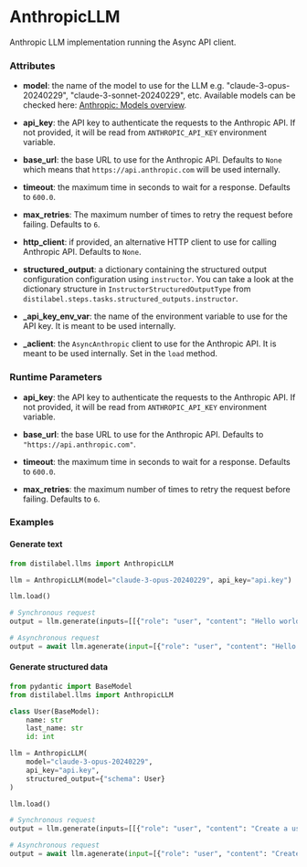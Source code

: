 # AnthropicLLM


Anthropic LLM implementation running the Async API client.







### Attributes

- **model**: the name of the model to use for the LLM e.g. "claude-3-opus-20240229",  "claude-3-sonnet-20240229", etc. Available models can be checked here:  [Anthropic: Models overview](https://docs.anthropic.com/claude/docs/models-overview).

- **api_key**: the API key to authenticate the requests to the Anthropic API. If not provided,  it will be read from `ANTHROPIC_API_KEY` environment variable.

- **base_url**: the base URL to use for the Anthropic API. Defaults to `None` which means  that `https://api.anthropic.com` will be used internally.

- **timeout**: the maximum time in seconds to wait for a response. Defaults to `600.0`.

- **max_retries**: The maximum number of times to retry the request before failing. Defaults  to `6`.

- **http_client**: if provided, an alternative HTTP client to use for calling Anthropic  API. Defaults to `None`.

- **structured_output**: a dictionary containing the structured output configuration configuration  using `instructor`. You can take a look at the dictionary structure in  `InstructorStructuredOutputType` from `distilabel.steps.tasks.structured_outputs.instructor`.

- **_api_key_env_var**: the name of the environment variable to use for the API key. It  is meant to be used internally.

- **_aclient**: the `AsyncAnthropic` client to use for the Anthropic API. It is meant  to be used internally. Set in the `load` method.





### Runtime Parameters

- **api_key**: the API key to authenticate the requests to the Anthropic API. If not  provided, it will be read from `ANTHROPIC_API_KEY` environment variable.

- **base_url**: the base URL to use for the Anthropic API. Defaults to `"https://api.anthropic.com"`.

- **timeout**: the maximum time in seconds to wait for a response. Defaults to `600.0`.

- **max_retries**: the maximum number of times to retry the request before failing.  Defaults to `6`.




### Examples


#### Generate text
```python
from distilabel.llms import AnthropicLLM

llm = AnthropicLLM(model="claude-3-opus-20240229", api_key="api.key")

llm.load()

# Synchronous request
output = llm.generate(inputs=[[{"role": "user", "content": "Hello world!"}]])

# Asynchronous request
output = await llm.agenerate(input=[{"role": "user", "content": "Hello world!"}])
```

#### Generate structured data
```python
from pydantic import BaseModel
from distilabel.llms import AnthropicLLM

class User(BaseModel):
    name: str
    last_name: str
    id: int

llm = AnthropicLLM(
    model="claude-3-opus-20240229",
    api_key="api.key",
    structured_output={"schema": User}
)

llm.load()

# Synchronous request
output = llm.generate(inputs=[[{"role": "user", "content": "Create a user profile for the following marathon"}]])

# Asynchronous request
output = await llm.agenerate(input=[{"role": "user", "content": "Create a user profile for the following marathon"}])
```



